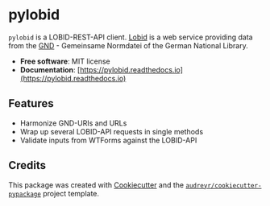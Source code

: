# pylobid

`pylobid` is a LOBID-REST-API client. [Lobid](https://lobid.org) is a web service providing data from the [GND](https://www.dnb.de/DE/Professionell/Standardisierung/GND/gnd_node.html) - Gemeinsame Normdatei of the German National Library.

- **Free software**: MIT license
- **Documentation**: [https://pylobid.readthedocs.io](https://pylobid.readthedocs.io)

## Features

- Harmonize GND-URIs and URLs
- Wrap up several LOBID-API requests in single methods
- Validate inputs from WTForms against the LOBID-API

## Credits

This package was created with [Cookiecutter](https://github.com/audreyr/cookiecutter) and the [`audreyr/cookiecutter-pypackage`](https://github.com/audreyr/cookiecutter-pypackage) project template.
